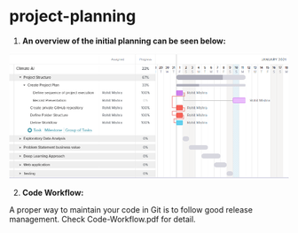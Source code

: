 # project-planning

1. **An overview of the initial planning can be seen below:**

![alt text][logo]

[logo]: https://github.com/rohitmishr1484/ClimateAI-CAELI/blob/main/image/project-planning/project_plan_ClimateAI.PNG?raw=true "Initial Plan"
 
2. **Code Workflow:**

A proper way to maintain your code in Git is to follow good release management. Check Code-Workflow.pdf for detail.
